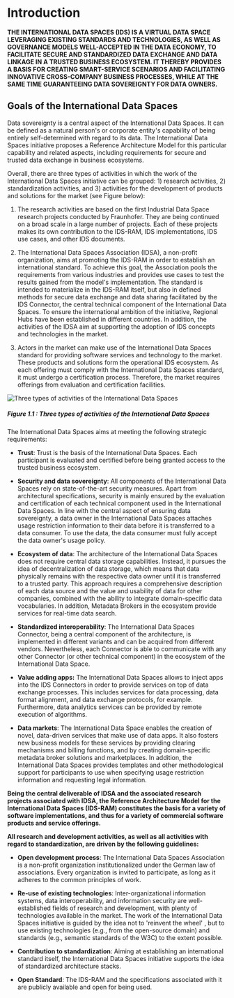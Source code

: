 # Introduction #

**THE INTERNATIONAL DATA SPACES (IDS) IS A VIRTUAL DATA SPACE LEVERAGING
EXISTING STANDARDS AND TECHNOLOGIES, AS WELL AS GOVERNANCE MODELS
WELL-ACCEPTED IN THE DATA ECONOMY, TO FACILITATE SECURE AND STANDARDIZED
DATA EXCHANGE AND DATA LINKAGE IN A TRUSTED BUSINESS ECOSYSTEM. IT
THEREBY PROVIDES A BASIS FOR CREATING SMART-SERVICE SCENARIOS AND
FACILITATING INNOVATIVE CROSS-COMPANY BUSINESS PROCESSES, WHILE AT THE
SAME TIME GUARANTEEING DATA SOVEREIGNTY FOR DATA OWNERS.**

## Goals of the International Data Spaces ##

Data sovereignty is a central aspect of the International Data Spaces.
It can be defined as a natural person's or corporate entity's capability
of being entirely self-determined with regard to its data. The
International Data Spaces initiative proposes a Reference Architecture
Model for this particular capability and related aspects, including
requirements for secure and trusted data exchange in business
ecosystems.

Overall, there are three types of activities in which the work of the
International Data Spaces initiative can be grouped: 1) research
activities, 2) standardization activities, and 3) activities for the
development of products and solutions for the market (see Figure below):

1. The research activities are based on the first Industrial Data Space
    research projects conducted by Fraunhofer. They are being continued
    on a broad scale in a large number of projects. Each of these
    projects makes its own contribution to the IDS-RAM, IDS
    implementations, IDS use cases, and other IDS documents.

2. The International Data Spaces Association (IDSA), a non-profit
    organization, aims at promoting the IDS-RAM in order to establish an
    international standard. To achieve this goal, the Association pools
    the requirements from various industries and provides use cases to
    test the results gained from the model's implementation. The
    standard is intended to materialize in the IDS-RAM itself, but also
    in defined methods for secure data exchange and data sharing
    facilitated by the IDS Connector, the central technical component of
    the International Data Spaces. To ensure the international ambition
    of the initiative, Regional Hubs have been established in different
    countries. In addition, the activities of the IDSA aim at supporting
    the adoption of IDS concepts and technologies in the market.

3. Actors in the market can make use of the International Data Spaces
    standard for providing software services and technology to the
    market. These products and solutions form the operational IDS
    ecosystem. As each offering must comply with the International Data
    Spaces standard, it must undergo a certification process. Therefore,
    the market requires offerings from evaluation and certification
    facilities.

![ Three types of activities of the International Data
Spaces](../media/image10.png)

##### Figure 1.1 : Three types of activities of the International Data Spaces

The International Data Spaces aims at meeting the following strategic
requirements:

- **Trust**: Trust is the basis of the International Data Spaces. Each
    participant is evaluated and certified before being granted access
    to the trusted business ecosystem.

- **Security and data sovereignty**: All components of the
    International Data Spaces rely on state-of-the-art security
    measures. Apart from architectural specifications, security is
    mainly ensured by the evaluation and certification of each technical
    component used in the International Data Spaces. In line with the
    central aspect of ensuring data sovereignty, a data owner in the
    International Data Spaces attaches usage restriction information to
    their data before it is transferred to a data consumer. To use the
    data, the data consumer must fully accept the data owner's usage
    policy.

- **Ecosystem of data**: The architecture of the International Data
    Spaces does not require central data storage capabilities. Instead,
    it pursues the idea of decentralization of data storage, which means
    that data physically remains with the respective data owner until it
    is transferred to a trusted party. This approach requires a
    comprehensive description of each data source and the value and
    usability of data for other companies, combined with the ability to
    integrate domain-specific data vocabularies. In addition, Metadata Brokers in
    the ecosystem provide services for real-time data search.

- **Standardized interoperability**: The International Data Spaces
    Connector, being a central component of the architecture, is
    implemented in different variants and can be acquired from different
    vendors. Nevertheless, each Connector is able to communicate with
    any other Connector (or other technical component) in the ecosystem
    of the International Data Space.

- **Value adding apps:** The International Data Spaces allows to
    inject apps into the IDS Connectors in order to provide services on
    top of data exchange processes. This includes services for data
    processing, data format alignment, and data exchange protocols, for
    example. Furthermore, data analytics services can be provided by
    remote execution of algorithms.

- **Data markets**: The International Data Space enables the creation
    of novel, data-driven services that make use of data apps. It also
    fosters new business models for these services by providing clearing
    mechanisms and billing functions, and by creating domain-specific
    metadata broker solutions and marketplaces. In addition, the International
    Data Spaces provides templates and other methodological support for
    participants to use when specifying usage restriction information
    and requesting legal information.

**Being the central deliverable of IDSA and the associated research
projects associated with IDSA, the Reference Architecture Model for the
International Data Spaces (IDS-RAM) constitutes the basis for a variety
of software implementations, and thus for a variety of commercial
software products and service offerings.**

**All research and development activities, as well as all activities
with regard to standardization, are driven by the following
guidelines:**

- **Open development process**: The International Data Spaces
    Association is a non-profit organization institutionalized under the
    German law of associations. Every organization is invited to
    participate, as long as it adheres to the common principles of work.

- **Re-use of existing technologies**: Inter-organizational
    information systems, data interoperability, and information security
    are well-established fields of research and development, with plenty
    of technologies available in the market. The work of the
    International Data Spaces initiative is guided by the idea not to
    'reinvent the wheel' , but to use existing technologies (e.g.,
    from the open-source domain) and standards (e.g., semantic standards
    of the W3C) to the extent possible.

- **Contribution to standardization**: Aiming at establishing an
    international standard itself, the International Data Spaces
    initiative supports the idea of standardized architecture stacks.

- **Open Standard**: The IDS-RAM and the specifications associated
    with it are publicly available and open for being used.
